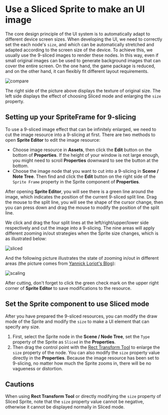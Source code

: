 # Use a Sliced Sprite to make an UI image

The core design principle of the UI system is to automatically adapt to different device screen sizes. When developing the UI, we need to correctly set the each node's `size`, and which can be automatically stretched and adapted according to the screen size of the device. To achieve this, we usually use the 9-sliced images to render these nodes. In this way, even if small original images can be used to generate background images that can cover the entire screen. On the one hand, the game package is reduced, and on the other hand, it can flexibly fit different layout requirements.

![compare](sliced-sprite/compare.png)

The right side of the picture above displays the texture of original size. The left side displays the effect of choosing Sliced mode and enlarging the `size` property.

## Setting up your SpriteFrame for 9-slicing

To use a 9-sliced image effect that can be infinitely enlarged, we need to cut the image resource into a 9-slicing at first. There are two methods to open **Sprite Editor** to edit the image resource:

- Choose image resource in **Assets**, then click the **Edit** button on the bottom of **Properties**. If the height of your window is not large enough, you might need to scroll **Properties** downward to see the button at the bottom.
- Choose the image node that you want to cut into a 9-slicing in **Scene / Note Tree**. Then find and click the **Edit** button on the right side of the `Sprite Frame` property in the Sprite component of **Properties**.

After opening **Sprite Editor**, you will see there is a green line around the image, which indicates the position of the current 9-sliced split line. Drag the mouse to the split line, you will see the shape of the cursor change, then you can press down and drag the mouse to modify the position of the split line.

We click and drag the four split lines at the left/right/upper/lower side respectively and cut the image into a 9-slicing. The nine areas will apply different zooming in/out strategies when the Sprite size changes, which is as illustrated below:

![sliced](sliced-sprite/editing.png)

And the following picture illustrates the state of zooming in/out in different areas (the picture comes from [Yannick Loriot's Blog](http://yannickloriot.com/2011/12/create-buttons-in-cocos2d-by-using-cccontrolbutton/)):

![scaling](sliced-sprite/scaling.png)

After cutting, don't forget to click the green check mark on the upper right corner of **Sprite Editor** to save modifications to the resource.

## Set the Sprite component to use Sliced mode

After you have prepared the 9-sliced resources, you can modify the draw mode of the Sprite and modify the `size` to make a UI element that can specify any size.

1. First, select the Sprite node in the **Scene / Node Tree**, set the `Type` property of the Sprite as `Sliced` in the **Properties**.
2. Then drag the control point with the [Rect Transform Tool](../getting-started/basics/editor-panels/scene.md#--12) to enlarge the `size` property of the node. You can also modify the `size` property value directly in the **Properties**. Because the image resource has been set to 9-slicing, no matter how much the Sprite zooms in, there will be no vagueness or distortion.

## Cautions

When using **Rect Transform Tool** or directly modifying the `size` property of Sliced ​​Sprite, note that the `size` property value cannot be negative, otherwise it cannot be displayed normally in Sliced ​​mode.

